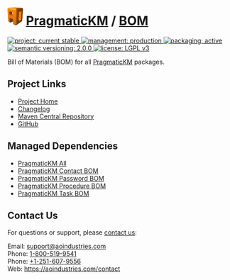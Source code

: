 # [<img src="ao-logo.png" alt="AO Logo" width="35" height="40">](https://github.com/aoindustries) [PragmaticKM](https://github.com/aoindustries/pragmatickm) / [BOM](https://github.com/aoindustries/pragmatickm-bom)
<p>
	<a href="https://aoindustries.com/life-cycle#project-current-stable">
		<img src="https://pragmatickm.com/ao-badges/project-current-stable.svg" alt="project: current stable" />
	</a>
	<a href="https://aoindustries.com/life-cycle#management-production">
		<img src="https://pragmatickm.com/ao-badges/management-production.svg" alt="management: production" />
	</a>
	<a href="https://aoindustries.com/life-cycle#packaging-active">
		<img src="https://pragmatickm.com/ao-badges/packaging-active.svg" alt="packaging: active" />
	</a>
	<br />
	<a href="http://semver.org/spec/v2.0.0.html">
		<img src="https://pragmatickm.com/ao-badges/semver-2.0.0.svg" alt="semantic versioning: 2.0.0" />
	</a>
	<a href="https://www.gnu.org/licenses/lgpl-3.0">
		<img src="https://pragmatickm.com/ao-badges/license-lgpl-3.0.svg" alt="license: LGPL v3" />
	</a>
</p>

Bill of Materials (BOM) for all [PragmaticKM](https://github.com/aoindustries/pragmatickm) packages.

## Project Links
* [Project Home](https://pragmatickm.com/bom/)
* [Changelog](https://pragmatickm.com/bom/changelog)
* [Maven Central Repository](https://search.maven.org/artifact/com.pragmatickm/pragmatickm-bom)
* [GitHub](https://github.com/aoindustries/pragmatickm-bom)

## Managed Dependencies
* [PragmaticKM All](https://github.com/aoindustries/pragmatickm-all)
* [PragmaticKM Contact BOM](https://github.com/aoindustries/pragmatickm-contact-bom)
* [PragmaticKM Password BOM](https://github.com/aoindustries/pragmatickm-password-bom)
* [PragmaticKM Procedure BOM](https://github.com/aoindustries/pragmatickm-procedure-bom)
* [PragmaticKM Task BOM](https://github.com/aoindustries/pragmatickm-task-bom)

## Contact Us
For questions or support, please [contact us](https://aoindustries.com/contact):

Email: [support@aoindustries.com](mailto:support@aoindustries.com)  
Phone: [1-800-519-9541](tel:1-800-519-9541)  
Phone: [+1-251-607-9556](tel:+1-251-607-9556)  
Web: https://aoindustries.com/contact
